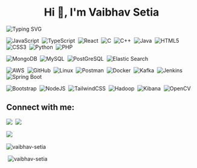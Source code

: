 
<!-- markdownlint-disable MD033 MD041 -->
<h1 align="center">Hi 👋, I'm Vaibhav Setia</h1>
<!-- markdownlint-enable MD033 -->

![Typing SVG](https://readme-typing-svg.demolab.com?font=Roberto+Mono&size=25&pause=1000&color=3FB950&center=true&vCenter=true&width=1000&lines=Backend+Developer;Frontend+Developer;Algorithms+Solver)

<!-- #### Languages: -->
![JavaScript](https://img.shields.io/badge/javascript-%23323330.svg?style=for-the-badge&logo=javascript&logoColor=%23F7DF1E)&nbsp;
![TypeScript](https://img.shields.io/badge/typescript-%23007ACC.svg?style=for-the-badge&logo=typescript&logoColor=white)&nbsp;
![React](https://img.shields.io/badge/React-%23007ACC.svg?style=for-the-badge&logo=react&logoColor=#61DAFB)&nbsp;
![C](https://img.shields.io/badge/c-%2300599C.svg?style=for-the-badge&logo=c&logoColor=white)&nbsp;
![C++](https://img.shields.io/badge/c++-%2300599C.svg?style=for-the-badge&logo=c%2B%2B&logoColor=white)&nbsp;
![Java](https://img.shields.io/badge/Java-ED8B00?style=for-the-badge&logo=java&logoColor=white)&nbsp;
![HTML5](https://img.shields.io/badge/html5-%23E34F26.svg?style=for-the-badge&logo=html5&logoColor=white)&nbsp;
![CSS3](https://img.shields.io/badge/css3-%231572B6.svg?style=for-the-badge&logo=css3&logoColor=white)&nbsp;
![Python](https://img.shields.io/badge/Python-3776AB?style=for-the-badge&logo=python&logoColor=white)&nbsp;
![PHP](https://img.shields.io/badge/PHP-%23008080.svg?style=for-the-badge&logo=php&logoColor=#777BB4)&nbsp;
<!--![Markdown](https://img.shields.io/badge/markdown-%23000000.svg?style=for-the-badge&logo=markdown&logoColor=white)&nbsp;->

<!-- #### Database -->
![MongoDB](https://img.shields.io/badge/MongoDB-%234ea94b.svg?style=for-the-badge&logo=mongodb&logoColor=white)&nbsp;
![MySQL](https://img.shields.io/badge/MySQL-00000F?style=for-the-badge&logo=mysql&logoColor=white)&nbsp;
![PostGreSQL](https://img.shields.io/badge/PostGreSQL-00000F?style=for-the-badge&logo=postgresql&logoColor=#4169E1)&nbsp;
![Elastic Search](https://img.shields.io/badge/Elastic%20Search-FF9900?style=for-the-badge&logo=elastic&logoColor=##005571)&nbsp;
<!-- #### Tools and Platforms -->
![AWS](https://img.shields.io/badge/AWS-E44C30?style=for-the-badge&logo=amazonaws&logoColor=#232F3E)&nbsp;
![GitHub](https://img.shields.io/badge/github-%23121011.svg?style=for-the-badge&logo=github&logoColor=white)&nbsp;
![Linux](https://img.shields.io/badge/Linux-FCC624?style=for-the-badge&logo=linux&logoColor=black)&nbsp;
![Postman](https://img.shields.io/badge/Postman-FF6C37?style=for-the-badge&logo=postman&logoColor=white)&nbsp;
![Docker](https://img.shields.io/badge/docker-%230db7ed.svg?style=for-the-badge&logo=docker&logoColor=white)&nbsp;
![Kafka](https://img.shields.io/badge/Kafka-%23430098.svg?style=for-the-badge&logo=apachekafka&logoColor=#231F20)&nbsp;
![Jenkins](https://img.shields.io/badge/Jenkins-0078d7.svg?style=for-the-badge&logo=jenkins&logoColor=#D24939)&nbsp;
![Spring Boot](https://img.shields.io/badge/Spring%20Boot-3DDC84.svg?style=for-the-badge&logo=springboot&logoColor=#6DB33F)&nbsp;


<!-- #### Frameworks -->
![Bootstrap](https://img.shields.io/badge/bootstrap-%238511FA.svg?style=for-the-badge&logo=bootstrap&logoColor=white)&nbsp;
![NodeJS](https://img.shields.io/badge/node.js-6DA55F?style=for-the-badge&logo=node.js&logoColor=white)&nbsp;
![TailwindCSS](https://img.shields.io/badge/tailwindcss-%2338B2AC.svg?style=for-the-badge&logo=tailwind-css&logoColor=white)&nbsp;
![Hadoop](https://img.shields.io/badge/Hadoop-%230db7ed.svg?style=for-the-badge&logo=apachehadoop&logoColor=#0A0C0D)&nbsp;
![Kibana](https://img.shields.io/badge/Kibana-%2338B2AC.svg?style=for-the-badge&logo=kibana&logoColor=#005571)&nbsp;
![OpenCV](https://img.shields.io/badge/OpenCV-FF9900?style=for-the-badge&logo=opencv&logoColor=#5C3EE8)&nbsp;
<!--![Express.js](https://img.shields.io/badge/express.js-%23404d59.svg?style=for-the-badge&logo=express&logoColor=%2361DAFB)&nbsp;-->
<!--![React](https://img.shields.io/badge/react-%2320232a.svg?style=for-the-badge&logo=react&logoColor=%2361DAFB)&nbsp;-->

<!--![Next JS](https://img.shields.io/badge/Next-black?style=for-the-badge&logo=next.js&logoColor=white)&nbsp;-->

<!--![MUI](https://img.shields.io/badge/MUI-%230081CB.svg?style=for-the-badge&logo=mui&logoColor=white)&nbsp;-->

## Connect with me:
<p align = "center">


[<img src ="https://img.shields.io/badge/website-%23.svg?&style=for-the-badge&logo=web&logoColor=white%22&color=black">](https://vaibhavsetia.info/)&nbsp;
[<img src="https://img.shields.io/badge/linkedin-%23007ACC.svg?&style=for-the-badge&logo=linkedin&logoColor=white&color=#0072b1" />](https://www.linkedin.com/in/vaibhav-setia/)&nbsp;
<!--[<img src="https://img.shields.io/badge/instagram-%2312100E.svg?&style=for-the-badge&logo=instagram&logoColor=white&color=black" />]--><!--(https://www.instagram.com/lakshay.setia/)&nbsp; -->
 [<img src ="https://img.shields.io/badge/mail-%23.svg?&style=for-the-badge&logo=post&logoColor=white%22&color=black">](mailto:setia.v@northeastern.edu)&nbsp;
</p>


<p><img align="center" src="https://github-readme-stats.vercel.app/api/top-langs?username=vaibhav-setia&show_icons=true&locale=en&layout=compact" alt="vaibhav-setia" /></p>
<p>&nbsp;<img align="center" src="https://github-readme-stats.vercel.app/api?username=vaibhav-setia&show_icons=true&locale=en" alt="vaibhav-setia" /></p>
<!-- [![Typing SVG](https://readme-typing-svg.demolab.com?font=Fira+Code&color=00FF31&background=161B2200&center=true&vCenter=true&multiline=true&width=800&lines=%F0%9F%91%8B+Hi!+I+am+Lakshay+Setia)](https://git.io/typing-svg) -->
<!-- 
<br>
<br> -->
<!--
**vaibhav-setia/vaibhav-setia** is a ✨ _special_ ✨ repository because its `README.md` (this file) appears on your GitHub profile.

Here are some ideas to get you started:

- 🔭 I’m currently working on ...
- 🌱 I’m currently learning ...
- 👯 I’m looking to collaborate on ...
- 🤔 I’m looking for help with ...
- 💬 Ask me about ...
- 📫 How to reach me: ...
- 😄 Pronouns: ...
- ⚡ Fun fact: ...
-->
